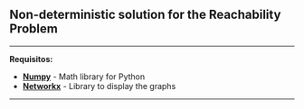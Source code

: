 ## Non-deterministic solution for the Reachability Problem
---
__Requisitos:__
- __[Numpy](https://numpy.org/)__ - Math library for Python
- __[Networkx](https://networkx.github.io/)__ - Library to display the graphs
---